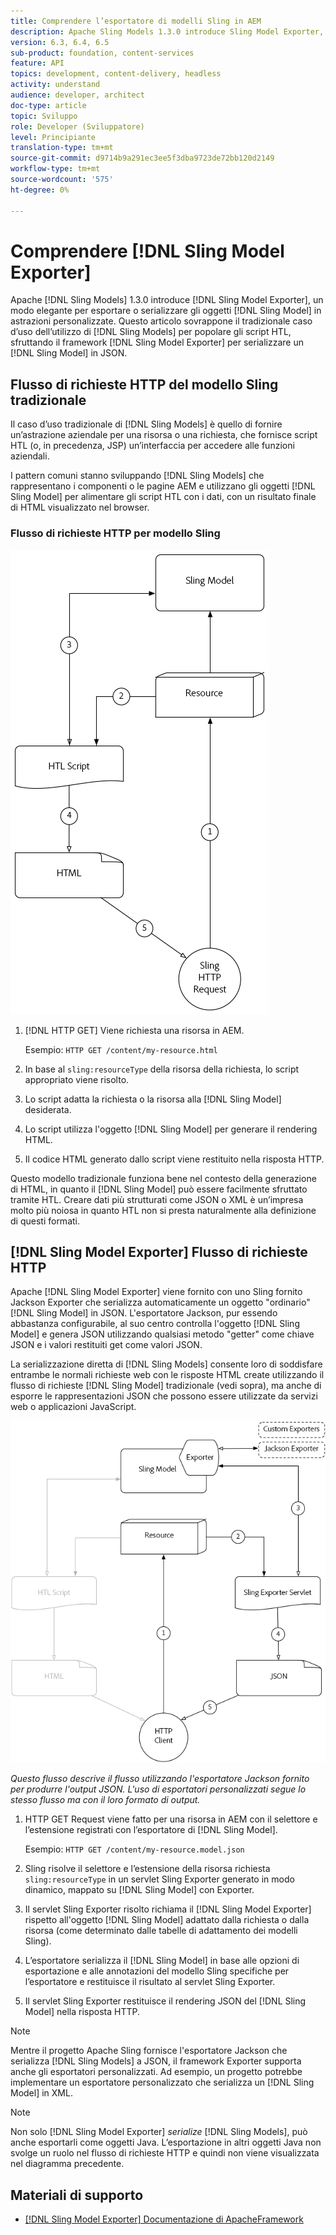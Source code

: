 ```yaml
---
title: Comprendere l’esportatore di modelli Sling in AEM
description: Apache Sling Models 1.3.0 introduce Sling Model Exporter, un modo elegante per esportare o serializzare gli oggetti Sling Model in astrazioni personalizzate. Questo articolo sovrappone il tradizionale caso d’uso dell’utilizzo di modelli Sling per popolare gli script HTL, con l’utilizzo del framework Sling Model Exporter per serializzare un modello Sling in JSON.
version: 6.3, 6.4, 6.5
sub-product: foundation, content-services
feature: API
topics: development, content-delivery, headless
activity: understand
audience: developer, architect
doc-type: article
topic: Sviluppo
role: Developer (Sviluppatore)
level: Principiante
translation-type: tm+mt
source-git-commit: d9714b9a291ec3ee5f3dba9723de72bb120d2149
workflow-type: tm+mt
source-wordcount: '575'
ht-degree: 0%

---
```



# Comprendere [!DNL Sling Model Exporter]

Apache [!DNL Sling Models] 1.3.0 introduce [!DNL Sling Model Exporter], un modo elegante per esportare o serializzare gli oggetti [!DNL Sling Model] in astrazioni personalizzate. Questo articolo sovrappone il tradizionale caso d’uso dell’utilizzo di [!DNL Sling Models] per popolare gli script HTL, sfruttando il framework [!DNL Sling Model Exporter] per serializzare un [!DNL Sling Model] in JSON.

## Flusso di richieste HTTP del modello Sling tradizionale

Il caso d’uso tradizionale di [!DNL Sling Models] è quello di fornire un’astrazione aziendale per una risorsa o una richiesta, che fornisce script HTL (o, in precedenza, JSP) un’interfaccia per accedere alle funzioni aziendali.

I pattern comuni stanno sviluppando [!DNL Sling Models] che rappresentano i componenti o le pagine AEM e utilizzano gli oggetti [!DNL Sling Model] per alimentare gli script HTL con i dati, con un risultato finale di HTML visualizzato nel browser.

### Flusso di richieste HTTP per modello Sling

![Flusso di richieste modello Sling](./assets/understand-sling-model-exporter/sling-model-request-flow.png)

1. [!DNL HTTP GET] Viene richiesta una risorsa in AEM.

   Esempio: `HTTP GET /content/my-resource.html`

1. In base al `sling:resourceType` della risorsa della richiesta, lo script appropriato viene risolto.

1. Lo script adatta la richiesta o la risorsa alla [!DNL Sling Model] desiderata.

1. Lo script utilizza l&#39;oggetto [!DNL Sling Model] per generare il rendering HTML.

1. Il codice HTML generato dallo script viene restituito nella risposta HTTP.

Questo modello tradizionale funziona bene nel contesto della generazione di HTML, in quanto il [!DNL Sling Model] può essere facilmente sfruttato tramite HTL. Creare dati più strutturati come JSON o XML è un’impresa molto più noiosa in quanto HTL non si presta naturalmente alla definizione di questi formati.

## [!DNL Sling Model Exporter] Flusso di richieste HTTP

Apache [!DNL Sling Model Exporter] viene fornito con uno Sling fornito Jackson Exporter che serializza automaticamente un oggetto &quot;ordinario&quot; [!DNL Sling Model] in JSON. L&#39;esportatore Jackson, pur essendo abbastanza configurabile, al suo centro controlla l&#39;oggetto [!DNL Sling Model] e genera JSON utilizzando qualsiasi metodo &quot;getter&quot; come chiave JSON e i valori restituiti get come valori JSON.

La serializzazione diretta di [!DNL Sling Models] consente loro di soddisfare entrambe le normali richieste web con le risposte HTML create utilizzando il flusso di richieste [!DNL Sling Model] tradizionale (vedi sopra), ma anche di esporre le rappresentazioni JSON che possono essere utilizzate da servizi web o applicazioni JavaScript.

![Flusso di richieste HTTP di Sling Model Exporter](./assets/understand-sling-model-exporter/sling-model-exporter-request-flow.png)

*Questo flusso descrive il flusso utilizzando l&#39;esportatore Jackson fornito per produrre l&#39;output JSON. L&#39;uso di esportatori personalizzati segue lo stesso flusso ma con il loro formato di output.*

1. HTTP GET Request viene fatto per una risorsa in AEM con il selettore e l’estensione registrati con l’esportatore di [!DNL Sling Model].

   Esempio: `HTTP GET /content/my-resource.model.json`

1. Sling risolve il selettore e l’estensione della risorsa richiesta `sling:resourceType` in un servlet Sling Exporter generato in modo dinamico, mappato su [!DNL Sling Model] con Exporter.
1. Il servlet Sling Exporter risolto richiama il [!DNL Sling Model Exporter] rispetto all&#39;oggetto [!DNL Sling Model] adattato dalla richiesta o dalla risorsa (come determinato dalle tabelle di adattamento dei modelli Sling).
1. L’esportatore serializza il [!DNL Sling Model] in base alle opzioni di esportazione e alle annotazioni del modello Sling specifiche per l’esportatore e restituisce il risultato al servlet Sling Exporter.
1. Il servlet Sling Exporter restituisce il rendering JSON del [!DNL Sling Model] nella risposta HTTP.

>[!NOTE]
>
>Mentre il progetto Apache Sling fornisce l&#39;esportatore Jackson che serializza [!DNL Sling Models] a JSON, il framework Exporter supporta anche gli esportatori personalizzati. Ad esempio, un progetto potrebbe implementare un esportatore personalizzato che serializza un [!DNL Sling Model] in XML.

>[!NOTE]
>
>Non solo [!DNL Sling Model Exporter] *serialize* [!DNL Sling Models], può anche esportarli come oggetti Java. L’esportazione in altri oggetti Java non svolge un ruolo nel flusso di richieste HTTP e quindi non viene visualizzata nel diagramma precedente.

## Materiali di supporto

* [ [!DNL Sling Model Exporter] Documentazione di ApacheFramework](https://sling.apache.org/documentation/bundles/models.html#exporter-framework-since-130)
